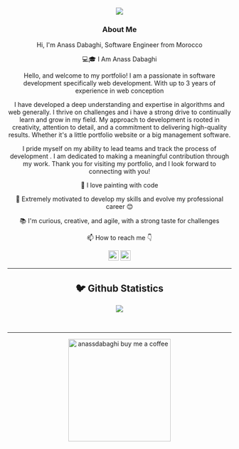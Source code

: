 <!--<img align="right" src="https://visitor-badge.laobi.icu/badge?page_id=Dabaghi-anass/Dabaghi-anass" alt="anassdabaghi">-->
<span></span> 
<h1 align="center">
  <a href="https://git.io/typing-svg">
    <img src="https://readme-typing-svg.herokuapp.com/?lines=This+is+Anass+Dabaghi;Welcome+To+My+Profile;Enjoy+Your+Time+%F0%9F%91%8B&center=true&size=30">
  </a>
</h1>
   
###  <p align="center">About Me</p>
<p align="center">
  <p align="center">Hi, I'm Anass Dabaghi, Software Engineer from Morocco</p>

  <p align="center">💻🎓 I Am Anass Dabaghi</p>
  <p align="center">Hello, and welcome to my portfolio! I am a passionate in software development specifically web development. With up to 3 years of experience in web conception
</p>
<p align="center">
I have developed a deep understanding and expertise in algorithms and web generally. I thrive on challenges and i have a strong drive to continually learn and grow in my field. My approach to development is rooted in creativity, attention to detail, and a commitment to delivering high-quality results. Whether it's a little portfolio website or a big management software.
</p>
<p align="center">I pride myself on my ability to lead teams and track the process of development . I am dedicated to making a meaningful contribution through my work. Thank you for visiting my portfolio, and I look forward to connecting with you!</p>

  <p align="center">🎨 I love painting with code</p>

  <p align="center">🚀 Extremely motivated to develop my skills and evolve my professional career 😊</p>

  <p align="center">📚 I'm curious, creative, and agile, with a strong taste for challenges</p>

  <p align="center">📫 How to reach me 👇</p>
</p>
<p align="center"> <a href="https://www.linkedin.com/in/anass-dabaghi-5a51141b6/"><img src="https://img.shields.io/badge/linkedin-%230077B5.svg?&style=for-the-badge&logo=linkedin&logoColor=white" height=23></a> <a href="https://anass-dabaghi.vercel.app"><img src="https://img.shields.io/badge/my_portfolio-anass-yellow.svg?logo=data:image/svg+xml;base64,PHN2ZyB3aWR0aD0iMTYzIiBoZWlnaHQ9IjE0MSIgdmlld0JveD0iMCAwIDE2MyAxNDEiIGZpbGw9Im5vbmUiIHhtbG5zPSJodHRwOi8vd3d3LnczLm9yZy8yMDAwL3N2ZyI+CjxwYXRoIGQ9Ik04MS41IDBMMTIyLjI1IDcwLjVMMTYzIDE0MUg4MS41SDBMNDAuNzUgNzAuNUw4MS41IDBaIiBmaWxsPSIjRkZDMjAwIi8+CjxwYXRoIGQ9Ik04MS41IDU4TDEwNS43NSA5OS41TDEzMCAxNDFIODEuNUgzM0w1Ny4yNSA5OS41TDgxLjUgNThaIiBmaWxsPSJibGFjayIvPgo8L3N2Zz4K" height=23></a>
<hr>

<h2  align="center">🐦 Github Statistics </h2>
<p align="center">
<img src="https://github-readme-stats-sigma-five.vercel.app/api?username=Dabaghi-Anass&show_icons=true&theme=tokyonight">
</p>
<br/>

<hr>
<p align="center">
  <a href="https://www.buymeacoffee.com/anassdabaghi" target="_blank" ><img src="https://www.buymeacoffee.com/assets/img/custom_images/yellow_img.png" alt="anassdabaghi buy me a coffee" width="230"></a>
</p>
<span style="padding : 2rem"></span>

